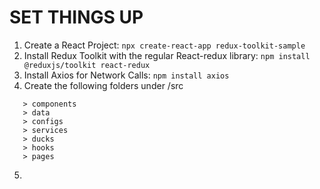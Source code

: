 # SET THINGS UP

1. Create a React Project: `npx create-react-app redux-toolkit-sample`
2. Install Redux Toolkit with the regular React-redux library: `npm install @reduxjs/toolkit react-redux`
3. Install Axios for Network Calls: `npm install axios`
4. Create the following folders under /src

```
   > components
   > data
   > configs
   > services
   > ducks
   > hooks
   > pages
```

5.
